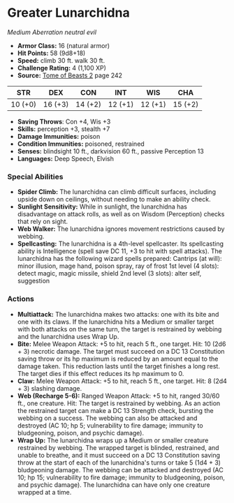 # Greater Lunarchidna

*Medium* *Aberration* *neutral evil*

- **Armor Class:** 16 (natural armor)
- **Hit Points:** 58 (9d8+18)
- **Speed:** climb 30 ft. walk 30 ft.
- **Challenge Rating:** 4 (1,100 XP)
- **Source:** [Tome of Beasts 2](https://koboldpress.com/kpstore/product/tome-of-beasts-2-for-5th-edition) page 242

| STR | DEX | CON | INT | WIS | CHA |
| --- | --- | --- | --- | --- | --- |
| 10 (+0) | 16 (+3) | 14 (+2) | 12 (+1) | 12 (+1) | 15 (+2) |

- **Saving Throws**: Con +4, Wis +3
- **Skills:** perception +3, stealth +7
- **Damage Immunities:** poison
- **Condition Immunities:** poisoned, restrained
- **Senses:** blindsight 10 ft., darkvision 60 ft., passive Perception 13
- **Languages:** Deep Speech, Elvish

### Special Abilities

- **Spider Climb:** The lunarchidna can climb difficult surfaces, including upside down on ceilings, without needing to make an ability check.
- **Sunlight Sensitivity:** While in sunlight, the lunarchidna has disadvantage on attack rolls, as well as on Wisdom (Perception) checks that rely on sight.
- **Web Walker:** The lunarchidna ignores movement restrictions caused by webbing.
- **Spellcasting:** The lunarchidna is a 4th-level spellcaster. Its spellcasting ability is Intelligence (spell save DC 11, +3 to hit with spell attacks). The lunarchidna has the following wizard spells prepared:
Cantrips (at will): minor illusion, mage hand, poison spray, ray of frost
1st level (4 slots): detect magic, magic missile, shield
2nd level (3 slots): alter self, suggestion

### Actions

- **Multiattack:** The lunarchidna makes two attacks: one with its bite and one with its claws. If the lunarchidna hits a Medium or smaller target with both attacks on the same turn, the target is restrained by webbing and the lunarchidna uses Wrap Up.
- **Bite:** Melee Weapon Attack: +5 to hit, reach 5 ft., one target. Hit: 10 (2d6 + 3) necrotic damage. The target must succeed on a DC 13 Constitution saving throw or its hp maximum is reduced by an amount equal to the damage taken. This reduction lasts until the target finishes a long rest. The target dies if this effect reduces its hp maximum to 0.
- **Claw:** Melee Weapon Attack: +5 to hit, reach 5 ft., one target. Hit: 8 (2d4 + 3) slashing damage.
- **Web (Recharge 5-6):** Ranged Weapon Attack: +5 to hit, ranged 30/60 ft., one creature. Hit: The target is restrained by webbing. As an action the restrained target can make a DC 13 Strength check, bursting the webbing on a success. The webbing can also be attacked and destroyed (AC 10; hp 5; vulnerability to fire damage; immunity to bludgeoning, poison, and psychic damage).
- **Wrap Up:** The lunarchidna wraps up a Medium or smaller creature restrained by webbing. The wrapped target is blinded, restrained, and unable to breathe, and it must succeed on a DC 13 Constitution saving throw at the start of each of the lunarchidna's turns or take 5 (1d4 + 3) bludgeoning damage. The webbing can be attacked and destroyed (AC 10; hp 15; vulnerability to fire damage; immunity to bludgeoning, poison, and psychic damage). The lunarchidna can have only one creature wrapped at a time.


